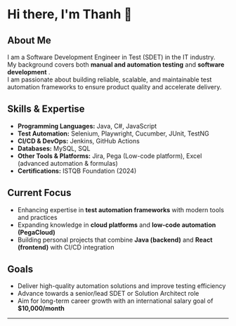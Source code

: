# Hi there, I'm Thanh 👋

## About Me  
I am a Software Development Engineer in Test (SDET) in the IT industry.  
My background covers both **manual and automation testing** and **software development** .  
I am passionate about building reliable, scalable, and maintainable test automation frameworks to ensure product quality and accelerate delivery.

## Skills & Expertise  
- **Programming Languages:** Java, C#, JavaScript  
- **Test Automation:** Selenium, Playwright, Cucumber, JUnit, TestNG  
- **CI/CD & DevOps:** Jenkins, GitHub Actions  
- **Databases:** MySQL, SQL  
- **Other Tools & Platforms:** Jira, Pega (Low-code platform), Excel (advanced automation & formulas)  
- **Certifications:** ISTQB Foundation (2024)

## Current Focus  
- Enhancing expertise in **test automation frameworks** with modern tools and practices  
- Expanding knowledge in **cloud platforms** and **low-code automation (PegaCloud)**  
- Building personal projects that combine **Java (backend)** and **React (frontend)** with CI/CD integration  

## Goals  
- Deliver high-quality automation solutions and improve testing efficiency  
- Advance towards a senior/lead SDET or Solution Architect role  
- Aim for long-term career growth with an international salary goal of **$10,000/month**  

---
